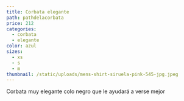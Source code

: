 ```yaml
---
title: Corbata elegante
path: pathdelacorbata
price: 212
categories:
  - corbata
  - elegante
color: azul
sizes:
  - xs
  - s
  - m
thumbnail: /static/uploads/mens-shirt-siruela-pink-545-jpg.jpeg
---
```

Corbata muy elegante colo negro que le ayudará a verse mejor
